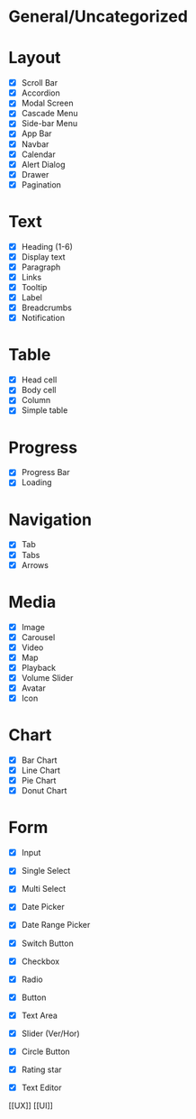# General/Uncategorized
# Layout
- [x] Scroll Bar
- [x] Accordion
- [x] Modal Screen
- [x] Cascade Menu
- [x] Side-bar Menu
- [x] App Bar
- [x] Navbar
- [x] Calendar
- [x] Alert Dialog
- [x] Drawer
- [x] Pagination
# Text
- [x] Heading (1-6)
- [x] Display text
- [x] Paragraph
- [x] Links
- [x] Tooltip
- [x] Label
- [x] Breadcrumbs
- [x] Notification
# Table
- [x] Head cell
- [x] Body cell
- [x] Column
- [x] Simple table
# Progress
- [x] Progress Bar
- [x] Loading
# Navigation
- [x] Tab
- [x] Tabs
- [x] Arrows
# Media
- [x] Image
- [x] Carousel
- [x] Video
- [x] Map
- [x] Playback
- [x] Volume Slider
- [x] Avatar
- [x] Icon
# Chart
- [x] Bar Chart
- [x] Line Chart
- [x] Pie Chart
- [x] Donut Chart
# Form
- [x] Input
- [x] Single Select
- [x] Multi Select
- [x] Date Picker
- [x] Date Range Picker
- [x] Switch Button
- [x] Checkbox
- [x] Radio
- [x] Button
- [x] Text Area
- [x] Slider (Ver/Hor)
- [x] Circle Button
- [x] Rating star
- [x] Text Editor



[[UX]] [[UI]]




